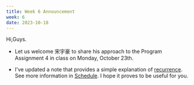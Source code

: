 ```yaml
---
title: Week 6 Announcement
week: 6
date: 2023-10-18
---
```


Hi,Guys.

- Let us welcome 宋宇豪 to share his approach to the Program Assignment 4 in class on Monday, October 23th.

- I've updated a note that provides a simple explanation of [recurrence](https://basics.sjtu.edu.cn/~yangqizhe/pdf/algo2023w/homework/NotesForRecurrence.pdf). See more information in [Schedule](../schedule). I hope it proves to be useful for you.